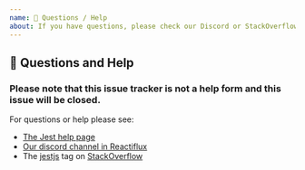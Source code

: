 ```yaml
---
name: 💬 Questions / Help
about: If you have questions, please check our Discord or StackOverflow
---
```


<!-- Love Jest? Please consider supporting our collective: 👉  https://opencollective.com/jest/donate -->

## 💬 Questions and Help

### Please note that this issue tracker is not a help form and this issue will be closed.

For questions or help please see:

- [The Jest help page](https://jestjs.io/en/help.html)
- [Our discord channel in Reactiflux](https://discord.gg/MWRhKCj)
- The [jestjs](https://stackoverflow.com/questions/tagged/jestjs) tag on [StackOverflow](https://stackoverflow.com/questions/ask)
